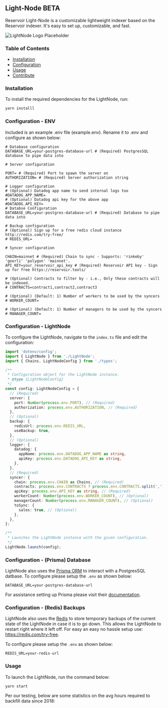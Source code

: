 
## Light-Node BETA

Reservoir Light-Node is a customizable lightweight indexer based on the Reservoir indexer. It's easy to set up, customizable, and fast.

![LightNode Logo Placeholder](https://dashboard.reservoir.tools/reservoir.svg)
### Table of Contents
- [Installation](#installation)
- [Configuration](#configuration)
- [Usage](#usage)
- [Contribute](#contribute)

### Installation
To install the required dependencies for the LightNode, run:

```bash
yarn installl
```

### Configuration - ENV
Included is an example .env file (example.env). Rename it to .env and configure as shown below:
```
# Database configuration
DATABASE_URL=your-postgres-database-url # (Required) PostgresSQL database to pipe data into

# Server configuration

PORT= # (Required) Port to spawn the server on
AUTHORIZATION= # (Required) Server authorization string

# Logger configuration
# (Optional) Datadog app name to send internal logs too
#DATADOG_APP_NAME=
# (Optional) Datadog api key for the above app
#DATADOG_API_KEY=
# Databse Configuration
DATABASE_URL=your-postgres-database-url # (Required) Database to pipe data into

# Backup configuration
# (Optional) Sign up for a free redis cloud instance http://redis.com/try-free/
# REDIS_URL= 

# Syncer configuration

CHAIN=mainnet # (Required) Chain to sync - Supports: 'rinkeby' 'goerli' 'polygon' 'mainnet'.
API_KEY=your_reservoir_api_key # (Required) Reservoir API key - Sign up for free https://reservoir.tools/

# (Optional) Contracts to filter by - i.e., Only these contracts will be indexed.
# CONTRACTS=contract1,contract2,contract3

# (Optional) (Default: 1) Number of workers to be used by the syncers
# WORKER_COUNT=

# (Optional) (Default: 1) Number of managers to be used by the syncers
# MANAGER_COUNT=
```

### Configuration - LightNode
To configure the LightNode, navigate to the `index.ts` file and edit the configuration: 
```typescript
import 'dotenv/config';
import { LightNode } from './LightNode';
import { Chains, LightNodeConfig } from './types';

/**
 * Configuration object for the LightNode instance.
 * @type {LightNodeConfig}
 */
const config: LightNodeConfig = {
  // (Required)
  server: {
    port: Number(process.env.PORT), // (Required)
    authorization: process.env.AUTHORIZATION, // (Required)
  },
  // (Optional)
  backup: {
    redisUrl: process.env.REDIS_URL,
    useBackup: true, 
  },
  // (Optional)
  logger: {
    datadog: {
      appName: process.env.DATADOG_APP_NAME as string,
      apiKey: process.env.DATADOG_API_KEY as string,
    },
  },
  // (Required)
  syncer: {
    chain: process.env.CHAIN as Chains, // (Required)
    contracts: process.env.CONTRACTS ? process.env.CONTRACTS.split(',') : [], // (Optional) 
    apiKey: process.env.API_KEY as string, // (Required)
    workerCount: Number(process.env.WORKER_COUNT), // (Optional)
    managerCount: Number(process.env.MANAGER_COUNT), // (Optional)
    toSync: {
      sales: true, // (Optional)
    },
  },
};

/**
 * Launches the LightNode instance with the given configuration.
 */
LightNode.launch(config);


```
### Configuration - (Prisma) Database
LightNode also uses the [Prisma ORM](https://www.prisma.io) to interact with a PostgresSQL datbase.
To configure please setup the `.env` as shown below: 
```env
DATABASE_URL=your-postgres-database-url
```
For assistance setting up Prisma please visit their [documentation](https://www.prisma.io/docs).

### Configuration - (Redis) Backups
LightNode also uses the [Redis](https://www.redis.com) to store temporary backups of the current state of the LightNode in case it is to go down.
This allows the LightNode to restart right where it left off.
For easy an easy no hassle setup use: https://redis.com/try-free.

To configure please setup the `.env` as shown below: 
```env
REDIS_URL=your-redis-url
```

### Usage
To launch the LightNode, run the command below: 
```
yarn start
```
Per our testing, below are some statistics on the avg hours required to backfill data since 2018:

